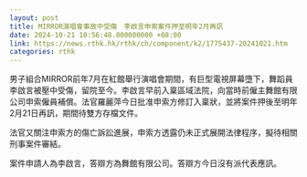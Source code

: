 ```yaml
---
layout: post
title: MIRROR演唱會事故中受傷　李啟言申索案件押至明年2月再訊
date: 2024-10-21 10:56:48.000000000 +08:00
link: https://news.rthk.hk/rthk/ch/component/k2/1775437-20241021.htm
categories: rthk
---
```


男子組合MIRROR前年7月在紅館舉行演唱會期間，有巨型電視屏幕墮下，舞蹈員李啟言被壓中受傷，留院至今。李啟言早前入稟區域法院，向當時前僱主舞館有限公司申索僱員補償。法官羅麗萍今日批准申索方修訂入稟狀，並將案件押後至明年2月21日再訊，期間待雙方存檔文件。

法官又關注申索方的傷亡訴訟進展，申索方透露仍未正式展開法律程序，擬待相關刑事案件審結。

案件申請人為李啟言，答辯方為舞館有限公司。答辯方今日沒有派代表應訊。

